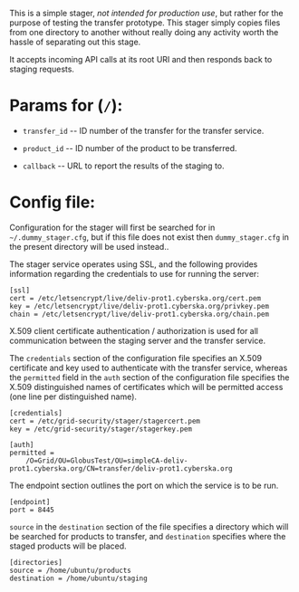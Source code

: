This is a simple stager, *not intended for production use*, but rather for the
purpose of testing the transfer prototype.  This stager simply copies files from
one directory to another without really doing any activity worth the hassle of
separating out this stage.

It accepts incoming API calls at its root URI and then responds back to staging
requests.

Params for (`/`):
===

* `transfer_id` -- ID number of the transfer for the transfer service.

* `product_id` -- ID number of the product to be transferred.

* `callback` -- URL to report the results of the staging to.

Config file:
===

Configuration for the stager will first be searched for in `~/.dummy_stager.cfg`, but
if this file does not exist then `dummy_stager.cfg` in the present directory will be
used instead..

The stager service operates using SSL, and the following provides information
regarding the credentials to use for running the server:

```
[ssl]
cert = /etc/letsencrypt/live/deliv-prot1.cyberska.org/cert.pem
key = /etc/letsencrypt/live/deliv-prot1.cyberska.org/privkey.pem
chain = /etc/letsencrypt/live/deliv-prot1.cyberska.org/chain.pem
```

X.509 client certificate authentication / authorization is used for all
communication between the staging server and the transfer service.

The `credentials` section of the configuration file specifies an X.509 certificate
and key used to authenticate with the transfer service, whereas the `permitted` field
in the `auth` section of the configuration file specifies the X.509 distinguished names
of certificates which will be permitted access (one line per distinguished name).
```
[credentials]
cert = /etc/grid-security/stager/stagercert.pem
key = /etc/grid-security/stager/stagerkey.pem

[auth]
permitted =
    /O=Grid/OU=GlobusTest/OU=simpleCA-deliv-prot1.cyberska.org/CN=transfer/deliv-prot1.cyberska.org
```

The endpoint section outlines the port on which the service is to be run.

```
[endpoint]
port = 8445
```

`source` in the `destination` section of the file specifies a directory which will be
searched for products to transfer, and `destination` specifies where the staged products
will be placed.

```
[directories]
source = /home/ubuntu/products
destination = /home/ubuntu/staging
```